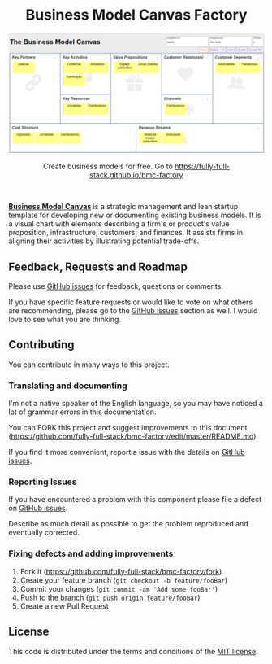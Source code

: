 <div align="center">
    <h1>Business Model Canvas Factory</h1>
    <img src="./print.png" />
    <p align="center">
        Create business models for free. Go to <a href="https://fully-full-stack.github.io/bmc-factory">https://fully-full-stack.github.io/bmc-factory</a>
    </p>
</div>

<br>

[**Business Model Canvas**](https://en.wikipedia.org/wiki/Business_Model_Canvas) is a strategic management and lean startup template for developing new or documenting existing business models. It is a visual chart with elements describing a firm's or product's value proposition, infrastructure, customers, and finances. It assists firms in aligning their activities by illustrating potential trade-offs.
 
 
## Feedback, Requests and Roadmap

Please use [GitHub issues] for feedback, questions or comments.

If you have specific feature requests or would like to vote on what others are recommending, please go to the [GitHub issues] section as well. I would love to see what you are thinking.

## Contributing

You can contribute in many ways to this project.

### Translating and documenting

I'm not a native speaker of the English language, so you may have noticed a lot of grammar errors in this documentation.

You can FORK this project and suggest improvements to this document (https://github.com/fully-full-stack/bmc-factory/edit/master/README.md).

If you find it more convenient, report a issue with the details on [GitHub issues].

### Reporting Issues

If you have encountered a problem with this component please file a defect on [GitHub issues].

Describe as much detail as possible to get the problem reproduced and eventually corrected.

### Fixing defects and adding improvements

1. Fork it (<https://github.com/fully-full-stack/bmc-factory/fork>)
2. Create your feature branch (`git checkout -b feature/fooBar`)
3. Commit your changes (`git commit -am 'Add some fooBar'`)
4. Push to the branch (`git push origin feature/fooBar`)
5. Create a new Pull Request
 
 ## License
 
 This code is distributed under the terms and conditions of the [MIT license](LICENSE).
 
 
 [GitHub issues]: https://github.com/fully-full-stack/bmc-factory/issues

